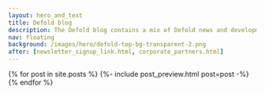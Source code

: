 ```yaml
---
layout: hero_and_text
title: Defold blog
description: The Defold blog contains a mix of Defold news and development updates. From time to time we also invite guest bloggers.
nav: floating
background: /images/hero/defold-top-bg-transparent-2.png
after: [newsletter_signup_link.html, corporate_partners.html]
---
```


{% for post in site.posts %}
{%- include post_preview.html post=post -%}
{% endfor %}
